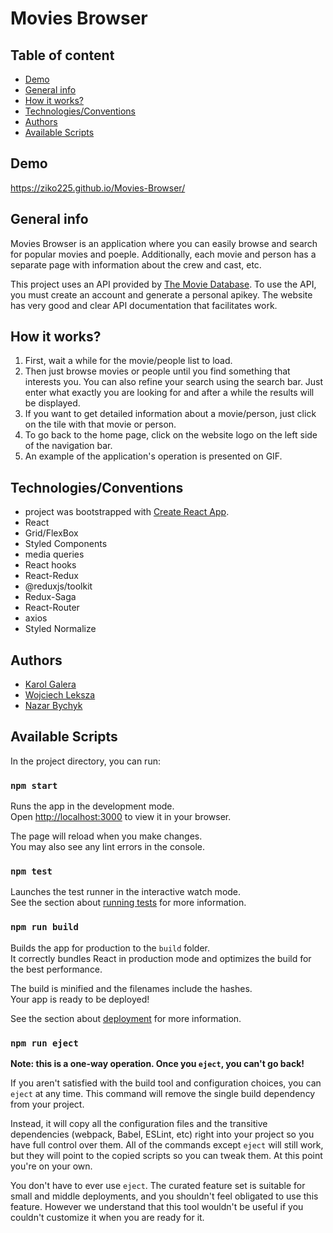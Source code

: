 # Movies Browser

## Table of content
- [Demo](#Demo)
- [General info](#general-info)
- [How it works?](#how-it-works)
- [Technologies/Conventions](#TechnologiesConventions)
- [Authors](#Authors)
- [Available Scripts](#available-scripts)

## Demo

https://ziko225.github.io/Movies-Browser/
## General info

  Movies Browser is an application where you can easily browse and search for popular movies and poeple. Additionally, each movie and person has a separate page with information about the crew and cast, etc.

  This project uses an API provided by [The Movie Database](https://www.themoviedb.org/). To use the API, you must create an account and generate a personal apikey. The website has very good and clear API documentation that facilitates work.
## How it works?

  1. First, wait a while for the movie/people list to load.
  2. Then just browse movies or people until you find something that interests you.
    You can also refine your search using the search bar. Just enter what exactly you are looking for and after a while the results will be displayed.
  3. If you want to get detailed information about a movie/person, just click on the tile with that movie or person.
  4. To go back to the home page, click on the website logo on the left side of the navigation bar.
  5. An example of the application's operation is presented on GIF.

## Technologies/Conventions
- project was bootstrapped with [Create React App](https://github.com/facebook/create-react-app).
- React
- Grid/FlexBox
- Styled Components
- media queries
- React hooks
- React-Redux
- @reduxjs/toolkit
- Redux-Saga
- React-Router
- axios
- Styled Normalize

## Authors
- [Karol Galera](https://github.com/galerafrontend)
- [Wojciech Leksza](https://github.com/wojciech-leksza)
- [Nazar Bychyk](https://github.com/Ziko225)

## Available Scripts

In the project directory, you can run:

### `npm start`

Runs the app in the development mode.\
Open [http://localhost:3000](http://localhost:3000) to view it in your browser.

The page will reload when you make changes.\
You may also see any lint errors in the console.

### `npm test`

Launches the test runner in the interactive watch mode.\
See the section about [running tests](https://facebook.github.io/create-react-app/docs/running-tests) for more information.

### `npm run build`

Builds the app for production to the `build` folder.\
It correctly bundles React in production mode and optimizes the build for the best performance.

The build is minified and the filenames include the hashes.\
Your app is ready to be deployed!

See the section about [deployment](https://facebook.github.io/create-react-app/docs/deployment) for more information.

### `npm run eject`

**Note: this is a one-way operation. Once you `eject`, you can't go back!**

If you aren't satisfied with the build tool and configuration choices, you can `eject` at any time. This command will remove the single build dependency from your project.

Instead, it will copy all the configuration files and the transitive dependencies (webpack, Babel, ESLint, etc) right into your project so you have full control over them. All of the commands except `eject` will still work, but they will point to the copied scripts so you can tweak them. At this point you're on your own.

You don't have to ever use `eject`. The curated feature set is suitable for small and middle deployments, and you shouldn't feel obligated to use this feature. However we understand that this tool wouldn't be useful if you couldn't customize it when you are ready for it.

